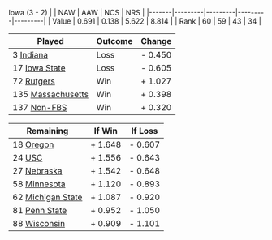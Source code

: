 Iowa (3 - 2)
|       |   NAW   |   AAW   |   NCS   |   NRS   |
|-------|---------|---------|---------|---------|
| Value |   0.691 |   0.138 |   5.622 |   8.814 |
| Rank  |      60 |      59 |      43 |      34 |

| Played                    | Outcome    |  Change  |
|---------------------------|------------|----------|
|   3 [Indiana               ](Indiana)| Loss       | -  0.450 |
|  17 [Iowa State            ](IowaState)| Loss       | -  0.605 |
|  72 [Rutgers               ](Rutgers)| Win        | +  1.027 |
| 135 [Massachusetts         ](Massachusetts)| Win        | +  0.398 |
| 137 [Non-FBS               ](NonFBS)| Win        | +  0.320 |

| Remaining                 |  If Win  |  If Loss |
|---------------------------|----------|----------|
|  18 [Oregon                ](Oregon)| +  1.648 | -  0.607 |
|  24 [USC                   ](USC)| +  1.556 | -  0.643 |
|  27 [Nebraska              ](Nebraska)| +  1.542 | -  0.648 |
|  58 [Minnesota             ](Minnesota)| +  1.120 | -  0.893 |
|  62 [Michigan State        ](MichiganState)| +  1.087 | -  0.920 |
|  81 [Penn State            ](PennState)| +  0.952 | -  1.050 |
|  88 [Wisconsin             ](Wisconsin)| +  0.909 | -  1.101 |

